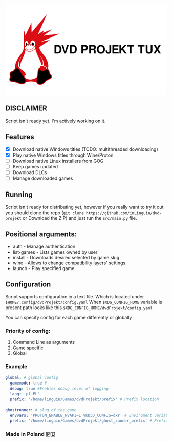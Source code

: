<p style="display:flex; justify-content:center;">
    <img src="./content/project_tux.svg" width=600px>
</p>

## DISCLAIMER
Script isn't ready yet. I'm actively working on it.


## Features
- [x] Download native Windows titles (TODO: multithreaded downloading)
- [x] Play native Windows titles through Wine/Proton
- [ ] Download native Linux installers from GOG
- [ ] Keep games updated
- [ ] Download DLCs
- [ ] Manage downloaded games

## Running
Script isn't ready for distributing yet, however if you really want to try it out you should clone the repo (`git clone https://github.com/imLinguin/dvd-projekt` or Download the ZIP) and just run the `src/main.py` file.

## Positional arguments:
- auth - Manage authentication
- list-games - Lists games owned by user
- install - Downloads desired selected by game slug
- wine - Allows to change compatibility layers' settings.
- launch - Play specified game

## Configuration
Script supports configuration in a text file. Which is located under `$HOME/.config/dvdProjekt/config.yaml`
When `$XDG_CONFIG_HOME` variable is present path looks like this `$XDG_CONFIG_HOME/dvdProjekt/config.yaml`

You can specify config for each game differently or globally


### Priority of config:
  1. Command Line as arguments
  2. Game specific
  3. Global

### Example
```yaml
global: # global config
  gamemode: true #
  debug: true #Enables debug level of logging
  lang: 'pl-PL'
  prefix: '/home/linguin/Games/dvdProjekt/prefix' # Prefix location

ghostrunner: # slug of the game
  envvars: 'PROTON_ENABLE_NVAPI=1 VKD3D_CONFIG=dxr' # Enviroment variables to be passed when launching the game
  prefix: '/home/linguin/Games/dvdProjekt/ghost_runner_prefix' # Prefix for that game only
```

### Made in Poland 🇵🇱